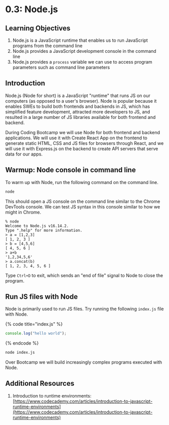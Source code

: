 # 0.3: Node.js

## Learning Objectives

1. Node.js is a JavaScript runtime that enables us to run JavaScript programs from the command line
2. Node.js provides a JavaScript development console in the command line
3. Node.js provides a `process` variable we can use to access program parameters such as command line parameters

## Introduction

Node.js (Node for short) is a JavaScript "runtime" that runs JS on our computers (as opposed to a user's browser). Node is popular because it enables SWEs to build both frontends and backends in JS, which has simplified feature development, attracted more developers to JS, and resulted in a large number of JS libraries available for both frontend and backend.

During Coding Bootcamp we will use Node for both frontend and backend applications. We will use it with Create React App on the frontend to generate static HTML, CSS and JS files for browsers through React, and we will use it with Express.js on the backend to create API servers that serve data for our apps.

## Warmup: Node console in command line

To warm up with Node, run the following command on the command line.

```bash
node
```

This should open a JS console on the command line similar to the Chrome DevTools console. We can test JS syntax in this console similar to how we might in Chrome.

```
% node
Welcome to Node.js v16.14.2.
Type ".help" for more information.
> a = [1,2,3]
[ 1, 2, 3 ]
> b = [4,5,6]
[ 4, 5, 6 ]
> a+b
'1,2,34,5,6'
> a.concat(b)
[ 1, 2, 3, 4, 5, 6 ]
```

Type `Ctrl+D` to exit, which sends an "end of file" signal to Node to close the program.

## Run JS files with Node

Node is primarily used to run JS files. Try running the following `index.js` file with Node.

{% code title="index.js" %}
```javascript
console.log("hello world");
```
{% endcode %}

```bash
node index.js
```

Over Bootcamp we will build increasingly complex programs executed with Node.

## Additional Resources

1. Introduction to runtime environments: [https://www.codecademy.com/articles/introduction-to-javascript-runtime-environments](https://www.codecademy.com/articles/introduction-to-javascript-runtime-environments)
